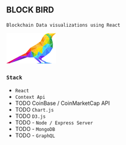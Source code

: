 ## BLOCK BIRD

`Blockchain Data visualizations using React`

![block-bird](block-bird-p.png)

### `Stack`
- `React`
- `Context Api`
- TODO CoinBase / CoinMarketCap API
- TODO `Chart.js`
- TODO `D3.js`
- TODO - `Node / Express Server`
- TODO - `MongoDB`
- TODO - `GraphQL`
